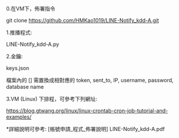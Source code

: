 0.在VM下，佈署指令 

git clone https://github.com/HMKao1019/LINE-Notify_kdd-A.git

1.推播程式:

LINE-Notify_kdd-A.py

2.金鑰:

keys.json

檔案內的 [] 需置換成相對應的 token, sent_to, IP, username, password, database name

3.VM (Linux) 下排程，可參考下列網址:

https://blog.gtwang.org/linux/linux-crontab-cron-job-tutorial-and-examples/

*詳細說明可參考: [帳號申請_程式_佈署說明] LINE-Notify_kdd-A.pdf

